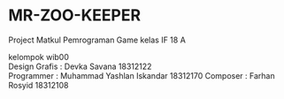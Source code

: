 # MR-ZOO-KEEPER
Project Matkul Pemrograman Game kelas IF 18 A

kelompok wib00 </br>
Design Grafis : Devka Savana 18312122 </br>
Programmer    : Muhammad Yashlan Iskandar 18312170
Composer      : Farhan Rosyid 18312108

